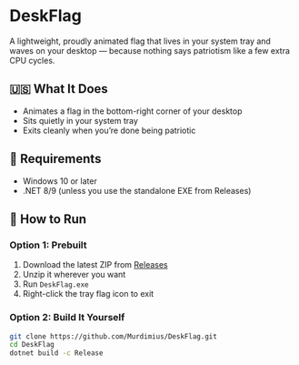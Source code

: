 # DeskFlag

A lightweight, proudly animated flag that lives in your system tray and waves on your desktop — because nothing says patriotism like a few extra CPU cycles.

## 🇺🇸 What It Does

- Animates a flag in the bottom-right corner of your desktop
- Sits quietly in your system tray
- Exits cleanly when you’re done being patriotic

## 🧰 Requirements

- Windows 10 or later
- .NET 8/9 (unless you use the standalone EXE from Releases)

## 🚀 How to Run

### Option 1: Prebuilt

1. Download the latest ZIP from [Releases](https://github.com/Murdimius/DeskFlag/releases)
2. Unzip it wherever you want
3. Run `DeskFlag.exe`
4. Right-click the tray flag icon to exit

### Option 2: Build It Yourself

```bash
git clone https://github.com/Murdimius/DeskFlag.git
cd DeskFlag
dotnet build -c Release
